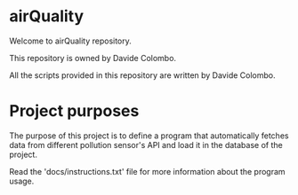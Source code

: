 # airQuality

Welcome to airQuality repository.

This repository is owned by Davide Colombo.

All the scripts provided in this repository are written by Davide Colombo.

# Project purposes

The purpose of this project is to define a program that automatically 
fetches data from different pollution sensor's API and load it in the 
database of the project.

Read the 'docs/instructions.txt' file for more information about the program
usage.
